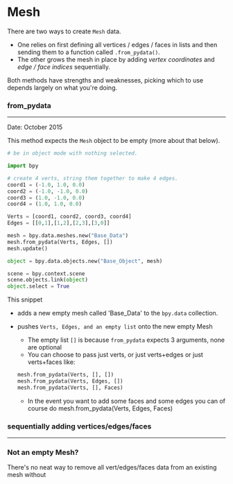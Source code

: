 # Mesh

There are two ways to create `Mesh` data.  

- One relies on first defining all vertices / edges / faces in lists and then sending them to a function called `.from_pydata()`.
- The other grows the mesh in place by adding _vertex coordinates_ and _edge / face indices_ sequentially.

Both methods have strengths and weaknesses, picking which to use depends largely on what you're doing.

### from_pydata
______

Date: October 2015

This method expects the `Mesh` object to be empty (more about that below). 

```python
# be in object mode with nothing selected.

import bpy

# create 4 verts, string them together to make 4 edges.
coord1 = (-1.0, 1.0, 0.0)
coord2 = (-1.0, -1.0, 0.0)
coord3 = (1.0, -1.0, 0.0)
coord4 = (1.0, 1.0, 0.0)

Verts = [coord1, coord2, coord3, coord4]
Edges = [[0,1],[1,2],[2,3],[3,0]]

mesh = bpy.data.meshes.new("Base_Data")
mesh.from_pydata(Verts, Edges, [])
mesh.update()

object = bpy.data.objects.new("Base_Object", mesh)

scene = bpy.context.scene
scene.objects.link(object)
object.select = True
```

This snippet   
- adds a new empty mesh called 'Base_Data' to the `bpy.data` collection.
- pushes `Verts, Edges, and an empty list` onto the new empty Mesh
    - The empty list `[]` is because `from_pydata` expects 3 arguments, none are optional
    - You can choose to pass just verts, or just verts+edges or just verts+faces like:  

    ```python
    mesh.from_pydata(Verts, [], [])
    mesh.from_pydata(Verts, Edges, [])
    mesh.from_pydata(Verts, [], Faces)
    ```
    
    - In the event you want to add some faces and some edges you can of course do
          mesh.from_pydata(Verts, Edges, Faces)
        



### sequentially adding vertices/edges/faces
______



### Not an empty Mesh?

There's no neat way to remove all vert/edges/faces data from an existing mesh without